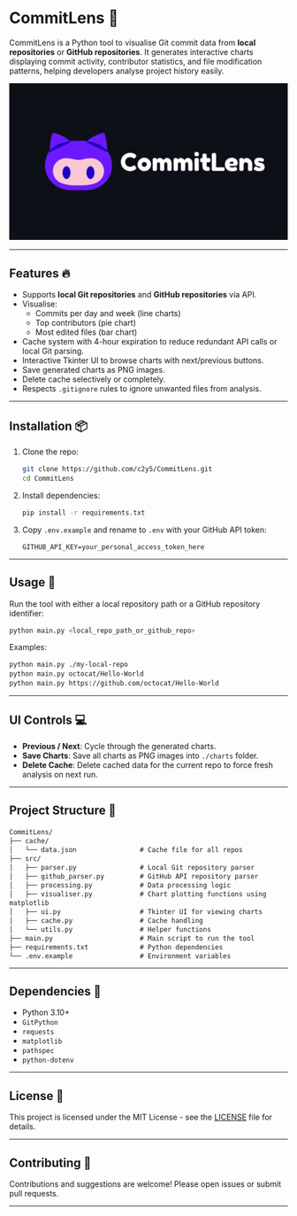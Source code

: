 # CommitLens 🔎

CommitLens is a Python tool to visualise Git commit data from **local repositories** or **GitHub repositories**. It generates interactive charts displaying commit activity, contributor statistics, and file modification patterns, helping developers analyse project history easily.

![Banner](./img/CommitLensBanner.jpg)

---

## Features 🔥

- Supports **local Git repositories** and **GitHub repositories** via API.
- Visualise:
  - Commits per day and week (line charts)
  - Top contributors (pie chart)
  - Most edited files (bar chart)
- Cache system with 4-hour expiration to reduce redundant API calls or local Git parsing.
- Interactive Tkinter UI to browse charts with next/previous buttons.
- Save generated charts as PNG images.
- Delete cache selectively or completely.
- Respects `.gitignore` rules to ignore unwanted files from analysis.

---

## Installation 📦

1. Clone the repo:
    ```bash
   git clone https://github.com/c2y5/CommitLens.git
   cd CommitLens
    ```

2. Install dependencies:

   ```bash
   pip install -r requirements.txt
   ```

3. Copy `.env.example` and rename to `.env` with your GitHub API token:

   ```
   GITHUB_API_KEY=your_personal_access_token_here
   ```

---

## Usage 🚀

Run the tool with either a local repository path or a GitHub repository identifier:

```bash
python main.py <local_repo_path_or_github_repo>
```

Examples:

```bash
python main.py ./my-local-repo
python main.py octocat/Hello-World
python main.py https://github.com/octocat/Hello-World
```

---

## UI Controls 💻

* **Previous / Next**: Cycle through the generated charts.
* **Save Charts**: Save all charts as PNG images into `./charts` folder.
* **Delete Cache**: Delete cached data for the current repo to force fresh analysis on next run.

---

## Project Structure 📂

```
CommitLens/
├── cache/
│   └── data.json                # Cache file for all repos
├── src/
│   ├── parser.py                # Local Git repository parser
│   ├── github_parser.py         # GitHub API repository parser
│   ├── processing.py            # Data processing logic
│   ├── visualiser.py            # Chart plotting functions using matplotlib
│   ├── ui.py                    # Tkinter UI for viewing charts
│   ├── cache.py                 # Cache handling
│   └── utils.py                 # Helper functions
├── main.py                      # Main script to run the tool
├── requirements.txt             # Python dependencies
└── .env.example                 # Environment variables
```

---

## Dependencies 🔨

* Python 3.10+
* `GitPython`
* `requests`
* `matplotlib`
* `pathspec`
* `python-dotenv`

---

## License 📄

This project is licensed under the MIT License - see the [LICENSE](./LICENSE) file for details.

---

## Contributing 🤝

Contributions and suggestions are welcome! Please open issues or submit pull requests.

---